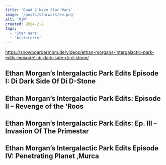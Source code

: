 ```yaml
---
title: 'Guud 2 have Star Wars'
image: '/posts/starwars/sw.png'
alt: 'MjW'
created: 2024-2-2
tags:
  - 'Star Wars'
  - 'Artisterix'
---
```

<script>
  import { Vimeo } from 'sveltekit-embed'
</script>

https://snowboardermbm.de/videos/ethan-morgans-intergalactic-park-edits-episode1-di-dark-side-di-d-stone/

## Ethan Morgan’s Intergalactic Park Edits Episode I: Di Dark Side Of Di D-Stone
<Vimeo vimeoId="186407409" />

## Ethan Morgan’s Intergalactic Park Edits: Episode II – Revenge of the ‘Roos
<Vimeo vimeoId="191556942" />

## Ethan Morgan’s Intergalactic Park Edits: Ep. III – Invasion Of The Primestar
<Vimeo vimeoId="197236955" />

## Ethan Morgan’s Intergalactic Park Edits Episode IV: Penetrating Planet ‚Murca
<Vimeo vimeoId="203370821" />
